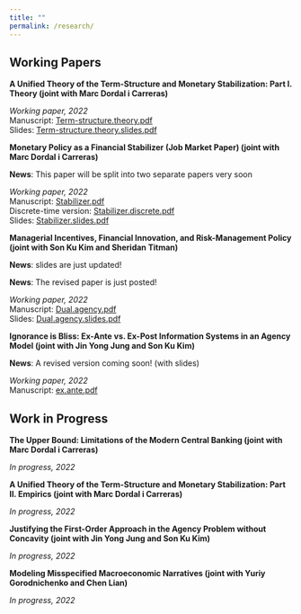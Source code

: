 ```yaml
---
title: ""
permalink: /research/
---
```


## Working Papers

**A Unified Theory of the Term-Structure and Monetary Stabilization: Part I. Theory (joint with Marc Dordal i Carreras)** 

  *Working paper, 2022*  
  Manuscript: [Term-structure.theory.pdf](/files/0Seung_JMP2.pdf)  
  Slides: [Term-structure.theory.slides.pdf](/files/0Seung_JMP2_slides.pdf)  


**Monetary Policy as a Financial Stabilizer (Job Market Paper) (joint with Marc Dordal i Carreras)** 

  **News**: This paper will be split into two separate papers very soon
  
  *Working paper, 2022*  
  Manuscript: [Stabilizer.pdf](/files/0Seung_JMP1.pdf)  
  Discrete-time version: [Stabilizer.discrete.pdf](/files/0Discrete_Seung_JMP1.pdf)  
  Slides: [Stabilizer.slides.pdf](/files/0Seung_JMP1_Slides.pdf)    


**Managerial Incentives, Financial Innovation, and Risk-Management Policy (joint with Son Ku Kim and Sheridan Titman)** 

  **News**: slides are just updated!
  
  **News**: The revised paper is just posted!
  
  *Working paper, 2022*  
  Manuscript: [Dual.agency.pdf](/files/PAPER_Dual_agency_and_risk_management.pdf)  
  Slides: [Dual.agency.slides.pdf](/files/Dual_agency_and_risk_management.pdf)    
 
 
**Ignorance is Bliss: Ex-Ante vs. Ex-Post Information Systems in an Agency Model (joint with Jin Yong Jung and Son Ku Kim)** 

  **News**: A revised version coming soon! (with slides)

  *Working paper, 2022*  
  Manuscript: [ex.ante.pdf](/files/exante2020.pdf)  
  
  

## Work in Progress

**The Upper Bound: Limitations of the Modern Central Banking (joint with Marc Dordal i Carreras)**  

  *In progress, 2022*  

**A Unified Theory of the Term-Structure and Monetary Stabilization: Part II. Empirics (joint with Marc Dordal i Carreras)**  

  *In progress, 2022*  

**Justifying the First-Order Approach in the Agency Problem without Concavity (joint with Jin Yong Jung and Son Ku Kim)**  

  *In progress, 2022*  

**Modeling Misspecified Macroeconomic Narratives (joint with Yuriy Gorodnichenko and Chen Lian)**  

  *In progress, 2022*  
